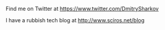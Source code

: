 Find me on Twitter at https://www.twitter.com/DmitrySharkov

I have a rubbish tech blog at http://www.sciros.net/blog


